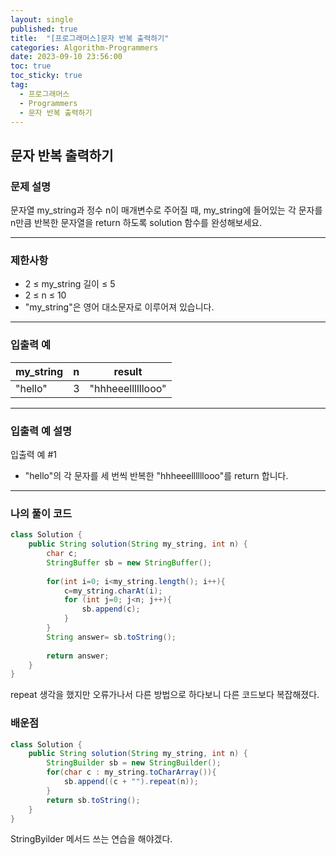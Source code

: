 ```yaml
---
layout: single
published: true
title:  "[프로그래머스]문자 반복 출력하기"
categories: Algorithm-Programmers
date: 2023-09-10 23:56:00
toc: true
toc_sticky: true
tag:   
  - 프로그래머스
  - Programmers
  - 문자 반복 출력하기
---
```


## 문자 반복 출력하기

### 문제 설명
문자열 my_string과 정수 n이 매개변수로 주어질 때, my_string에 들어있는 각 문자를 n만큼 반복한 문자열을 return 하도록 solution 함수를 완성해보세요.

----------------

### 제한사항

* 2 ≤ my_string 길이 ≤ 5
* 2 ≤ n ≤ 10
* "my_string"은 영어 대소문자로 이루어져 있습니다.

----------------

### 입출력 예


|my_string  |	n|	result|
|---|---|---|
|"hello"|3|  "hhheeellllllooo"|
  
----------------
### 입출력 예 설명

입출력 예 #1
* "hello"의 각 문자를 세 번씩 반복한 "hhheeellllllooo"를 return 합니다.





----------------

### 나의 풀이 코드

```java
class Solution {
    public String solution(String my_string, int n) {
        char c;
        StringBuffer sb = new StringBuffer();
        
        for(int i=0; i<my_string.length(); i++){
            c=my_string.charAt(i);
            for (int j=0; j<n; j++){
                sb.append(c);
            }
        }
        String answer= sb.toString();
        
        return answer;
    }
}
```
<p>
repeat 생각을 했지만 오류가나서 다른 방법으로 하다보니 다른 코드보다 복잡해졌다. 
</p>



### 배운점

```java
class Solution {
    public String solution(String my_string, int n) {
        StringBuilder sb = new StringBuilder();
        for(char c : my_string.toCharArray()){
            sb.append((c + "").repeat(n));
        }
        return sb.toString();
    }
}
```

<p>
StringByilder 메서드 쓰는 연습을 해야겠다.
</p>
